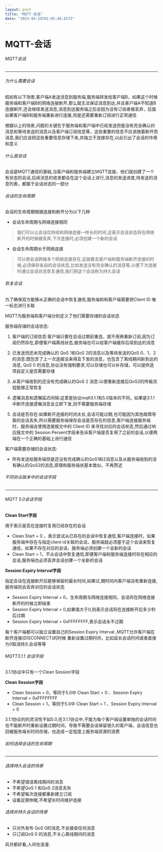 ```yaml
---
layout: post
title: "MQTT-会话"
date: "2023-04-29T01:05:48.657Z"
---
```

MQTT-会话
=======

###### MQTT会话

* * *

###### 为什么需要会话

​ 假如有以下场景,客户端A发送消息到服务端,服务端转发给客户端B，如果这个时候服务端和客户端B的网络连接断开,那么就无法保证消息到达,并且客户端A不知道B连接断开,还会继续发送消息,消息到达服务端之后会因为没有订阅者被丢弃，后面如果客户端B和服务端重新进行连接,但是还需要重新订阅进行正常通信

​ 根据以上的场景,问题的关键在于服务端和客户端中已经发送但是没有完全确认的消息和等待发送的消息以及客户端订阅信息等，这些重要的信息不应该随着断开而消息,我们应该把这些重要信息存储下来,并独立于连接存在,以此引出了会话的作用和意义

###### 什么是会话

​ 会话是MQTT通信的基础,当客户端和服务端建立MQTT连接，他们就创建了一个有状态的会话,后续消息的收发都会在这个会话上进行,消息的发送进度,待发送的消息列表，都属于会话状态的一部分

###### 会话的生命周期

会话的生命周期根据连接和断开分为以下几种

*   会话生命周期与网络连接相同

> 我们可以让会话仅持续和网络连接一样长的时间,这表示会话状态将在网络断开的时候被丢弃,下次连接时,必须创建一个新的会话

*   会话生命周期长于网络连接

> 可以使会话跨越多个网络连接存在,这就要去客户端和服务端断开连接的时候,必须保存各自的会话状态,比如发送没有完全确认的消息等,以便下次连接时通过会话状态恢复通信,我们把这个会话称为持久会话

###### 恢复会话

为了确保双方能够从正确的会话中恢复通信,服务端和和客户端需要把Client ID 唯一标志进行关联

MQTT为服务端和客户端分别定义了他们需要存储的会话状态

服务端存储的会话状态:

1.  客户端的订阅信息:客户端只要在会话过期前重连，就不用再重新订阅,因为订阅仍然存在,即便客户端离线状态,服务端也可以给客户端缓存后续到达的消息
    
2.  已发送但还未完成确认的 QoS 1和QoS 2的消息以及等待发送的QoS 0、1、2的消息:既包含了上一次连接没来得及下发的消息，也包含了离线期间新到达的消息, QoS 0 的消息,协议没有强制要求,可以存储也可以补存储，可以提供选项自定义是否需要存储
    
3.  从客户端收到的还没有完成确认的QoS 2 消息:以便重新连接后QoS2的传输流程能够正常恢复
    
4.  遗嘱消息和遗嘱延迟间隔:这里是协议mqtt3.1.1和5.0版本的不同，如果是3.1.1中断开连接遗嘱消息会立即下发,则不需要服务端存储
    
5.  会话是否存在:如果断开连接的时间太长,会话可能过期,也可能因为其他故障导致的会话丢失,所以需要服务端保存会话是否存在的信息,客户端连接服务端时，服务端会使用连接报文中的 Client ID 来寻找对应的会话状态,然后通过响应报文中的 Session Persent字段来告诉客户端是否复用了之前的会话,以便两端在一个正确的基础上进行通信
    

客户端需要存储的会话状态:

*   所有发送给服务端但是还没有完成确认的QoS1和2消息以及从服务端收到的没有确认的QoS2的消息,原理和服务端状基本类似，不再赘述

###### 不同协议版本中的会话字段

* * *

###### MQTT 5.0会话字段

**Clean Start字段**

用于表示是否在连接时复用已经存在的会话

*   Clean Start = 0 ，表示尝试从已存在的会话中恢复通信,客户端连接时，如果服务端中存在与指定client id关联的会话，服务端就必须基于这个会话来恢复通信，如果不存在对应的会话，服务端必须创建一个全新的会话
*   Clean Start = 1，不从会话中恢复通信,即便客户端和服务端连接时存在相应的会话,服务端也必须丢弃会话创建一个全新的会话

**Session Expiry Interval字段**

指定会话在连接断开后能够保留的最长时间,如果过,期时间内客户端没有重新连接,服务端则会丢弃对应的会话状态

*   Session Expiry Interval = 0，生命周期与网络连接相同，会话将在网络连接断开的时候立即结束
*   Session Expiry Interval > 0,如果值大于0,则表示会话将在连接断开后多少秒后过期
*   Session Expiry Interval = 0xFFFFFFFF,表示会话永不过期

每个客户端都可以独立设置自己的Session Expiry Interval ,MQTT允许客户端在断开连接(DISCONNECT)的时候 重新设置过期时间，比如延长会话时间或者直接为0取消持久会话等等

###### MQTT3.1.1 会话字段

3.1.1协议中只有一个Clean Session字段

**Clean Session字段**

*   Clean Session = 0，等同于5.0中 Clean Start = 0 、Session Expiry Interval = 0xFFFFFFFF
*   Clean Session = 1，等同于5.0中 Clean Start = 1 、Session Expiry Interval = 0

3.1.1协议的的灵活性不如5.0,在3.1.1协议中,不能为每个客户端设置单独的会话时间 也不能断开时重新设置过期时间，导致不需要会话保留很久的客户端，会话信息也回被服务端长时间存储，也造成一定程度上服务端资源的浪费

###### 如何选择会话的生命周期

* * *

###### 选择持久会话的场景

*   不希望错误离线期间的消息
*   不希望QoS 1 和QoS 2消息丢失
*   不希望每次连接都重新建立订阅
*   设备定期休眠,不希望长时间维护连接

###### 选择非持久会话的场景

*   只对外发布 QoS 0的消息,不会接收任何消息
*   只订阅QoS 0 的消息,不关心离线期间的消息

风月都好看,人间也浪漫.
